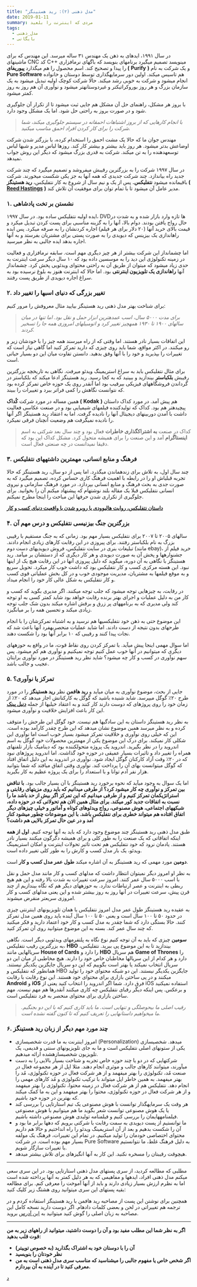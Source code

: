 ```yaml
---
title: "مدل ذهنی (۲): رید هستینگز"
date: 2019-01-11
summary: مردی که اینترنت را بلعید
tags:
  - مدل_ذهنی
  - بایگانی
---
```

در سال ۱۹۹۱، ایدهای به ذهن یک مهندس ۳۱ ساله میرسد. این مهندس که برای ماشینهای CNC کد C++ مینویسد تصمیم میگیرد برنامهای بنویسد که باگهای نرمافزاری را پیدا و تصحیح کند. اسم محصول را هم میگذارد **پیوریفای (** **Purify** **)** و یک شرکت به نام **Pure Software** هم تاسیس میکند. اولین دور سرمایهگذاری توسط دوستان و خانواده انجام میشود و شرکت به خوبی رشد میکند. حالا شرکت کوچک اولیه تبدیل میشود به یک سازمان بزرگ و هر روز بوروکراتیکتر و غیردوستانهتر میشود و نوآوری آن هم روز به روز کمتر میشود.

با بروز هر مشکل، راهنمای حل آن مشکل هم جایی ثبت میشود تا از تکرار آن جلوگیری شود و در صورت بروز به راحتی حل شود. اما یک مشکل وجود دارد.

> *با انجام کارهایی که از بروز اشتباهات احمقانه در سیستم جلوگیری میکند، شما شرکت را برای کار کردن افراد احمق مناسب میکنید.*

مهندس جوان ما که حالا یک مشت احمق را استخدام کرده، با بزرگتر شدن شرکت اوضاعش بدتر میشود. هر روز باید بیشتر و بیشتر کار کند. روزها لباس مدیر و شبها لباس توسعهدهنده را به تن میکند. شرکت به قدری بزرگ میشود که دیگر این روش جواب نمیدهد.

در سال ۱۹۹۷ شرکت را به بزرگترین رقیبش میفروشد و تصمیم میگیرد که چند شرکت جدید راه بیاندازد. چند شرکت جدیدی که همه آنها به جز یکی شکست میخورند. شرکت باقیمانده میشود **نتفلیکس.** پس از یک و نیم سال از شروع به کار نتفلیکس، **رید هستینگز (** [**Reed Hastings**](https://en.wikipedia.org/wiki/Reed_Hastings) **)** مدیر عامل آن میشود تا با تمام توان برای موفقیت آن تلاش کند.

### ۱. نشستن بر تخت پادشاهی

ایده اولیه نتفلیکس ساده بود. در سال ۱۹۹۷، DVDها تازه وارد بازار شده و به شدت در حال رواج یافتن بودند. دوام بالا، آنها را به گزینه مناسبی برای پست کردن تبدیل میکرد و قیمت بالای خرید آنها (۲۰ دلار برای هر فیلم) اجاره کردنشان را به صرفه میکرد. پس ایده راهاندازی یک بیزینس که دیویدی را به صورت پستی برای مشتریان بفرستد و به آنها اجاره بدهد ایده جالبی به نظر میرسید.

اما چشمانداز این شرکت بیشتر از هر چیز دیگری مهم است. سابقه نرمافزاری و فعالیت در زمینه تکنولوژی این دید را به موسسین داده بود که ۱۰ سال دیگر سرعت اینترنت به حدی زیاد میشود که میتوان از طریق آن به راحتی محتوای ویدئویی پخش کرد. چشمانداز آنها **راهاندازی یک تلویزیون اینترنتی** بود. اما حالا که اینترنت هنوز به بلوغ نرسیده بود به سراغ اجاره دیویدی از طریق پست رفتند.

### ۲. تغییر بزرگی که دنیای اسبها را تغییر داد

برای شناخت بهتر مدل ذهنی رید هستینگز بیایید مثال معروفش را مرور کنیم:

> *برای مدت ۵۰۰۰ سال، اسب عمدهترین ابزار حمل و نقل بود. اما تنها در میان سالهای ۱۹۰۰ تا ۱۹۳۰ همهچیز تغییر کرد و اتومبیلهای امروزی همه جا را تسخیر کردند.*

این اتفاقات بسیار نادر هستند. اما وقتی که از راه میرسند همه چیز را با خودشان زیر و رو میکنند. در اکثر مواقع، شما باید روی چیزی که دارید تمرکز کنید اما گاهی نیاز است که تغییرات را بپذیرید و خود را با آنها وفق بدهید. دانستن تفاوت میان این دو بسیار حیاتی است.

برای مثال نتفلیکس باید به سراغ استریمینگ ویدئو میرفت. نگاهی به تاریخچه بزرگترین رقیبش **بلکباستر** بیندازید و ببینید که به کجا رسید. رید هستینگز ادعا میکند که بلکباستر در گرداندن فروشگاههای فیزیکی بیرقیب بود اما آنقدر روی یک حوزه خاص تمرکز کرده بود که نتوانست نگاهش را کمی فراتر ببرد و تغییرات را ببیند.

همین مساله در مورد شرکت **کُداک (** **Kodak** **)** هم پیش آمد. در مورد کداک داستان پیچیدهتر هم بود. کداک که تولیدکننده فیلمهای شیمیایی بود و در صنعت عکاسی فعالیت داشت با آمدن دوربینهای دیجیتال آنها را نادیده گرفت. اما به اعتقاد رید هستینگز اگر آنها را نادیده نمیگرفت هم وضعیت آنچنان فرقی نمیکرد.

> کداک در صنعت **به اشتراکگذاری خاطرات** فعال بود و چند سال بعد شرکتی به اسم **اینستاگرام** آمد و این صنعت را برای همیشه متحول کرد. مشکل کداک این بود که دقیقا نمیدانست در چه صنعتی فعال است.

### ۳. فرهنگ و منابع انسانی، مهمترین داشتههای نتفلیکس

چند سال اول، به تلاش برای زندهماندن میگذرد. اما پس از دو سال، رید هستینگز که حالا تجربه قبلیاش او را در رابطه با اهمیت فرهنگ کاری حساس کرده، تصمیم میگیرد که به صورت جدی به بحث فرهنگ و منابع انسانی بپردازد. در مورد فرهنگ سازمانی و نیروی انسانی نتفلیکس قبلا یک مقاله بلند نوشتهام که پیشنهاد میکنم آن را بخوانید. برای جلوگیری از تکراری شدن حرفها این مباحث را اینجا مطرح نمیکنم.

[**داستان نتفلیکس، روایت هالیوودی یا روبرو شدن با واقعیت دنیای کسب و کار**](https://kakavand.me/%d8%af%d8%a7%d8%b3%d8%aa%d8%a7%d9%86-%d9%86%d8%aa%d9%81%d9%84%db%8c%da%a9%d8%b3-%d8%b1%d9%88%d8%a7%db%8c%d8%aa-%d9%87%d8%a7%d9%84%db%8c%d9%88%d9%88%d8%af%db%8c-%db%8c%d8%a7-%d8%b1%d9%88%d8%a8%d9%87/)

### ۴. بزرگترین جنگ بیزنیسی نتفلیکس و درس مهم آن

سالهای ۲۰۰۵ تا ۲۰۰۷ برای نتفلیکس بسیار مهم بود. زمانی که به جنگ مستقیم با رقیبی بزرگ به نام بلکباستر رفتند. برای پیروزی در این رقابت کارهای زیادی انجام دادند. تبلیغات بنری در سایت نتفلیکس، فروش دیویدیهای دست دوم (مانند ebay)، خرید فیلم از جشنوارهها و پخش آن به صورت دیویدی و هر کار دیگری که از دستشان بر میآمد. رید هستینگز با نگاهی به آن دوره، میگوید که دلیل پیروزی آنها در این رقابت هیچ یک از اینها نبود. این هسته مرکزی کسب و کار نتفلیکس بود که داشت خوب کار میکرد. تحویل سریع و به موقع فیلمها به مشتریان، مدیریت موجودی خوب و در کل بخش عملیاتی قوی کسب و کار نتفلیکس به شکل عالی کار خود را انجام میداد.

در رقابت، به چیزهایی توجه میشود که جلب توجه میکنند. اگر مدیری بگوید که کسب و کار من به دلیل عملیات و اجرای بهتر برنده رقابت خواهد بود شاید کمتر کسی به او توجه کند ولی مدیری که به برنامههای پر زرق و برقش اشاره میکند بدون شک جلب توجه زیادی میکند و تحسین همه را بر میانگیزد.

این موضوع حتی به ذهن خود نتفلیکسیها هم نرسید و به اشتباه تمرکزشان را با انجام طرحهای بدون نتیجه از دست دادند. اما شاید عملیات منحصربهفرد آنها باعث شد که نجات پیدا کنند و رقیبی که ۱۰ برابر آنها بود را شکست دهند.

اما سوال مهمی اینجا پیش میآید. با تمرکز کردن روی نقاط قوت، ما در واقع به حوزههای دیگری که میتوانیم در آنها خوب عمل کنیم توجه نمیکنیم و نوآوری هم کم میشود. پس سهم نوآوری در کسب و کار چه میشود؟ شاید نظر رید هستینگز در مورد نوآوری برایتان عجیب و جالب باشد.

### ۵. تمرکز یا نوآوری؟

جایی از بحث، موضوع نوآوری به میان میآید و **رید هافمن** نظر **رید هستینگز** را در مورد طرح ۲۰٪ گوگل میپرسد. شاید شنیده باشید که گوگل به کارکنانش اجاز میدهد که ۲۰٪ از زمان خود را روی پروژهای که دوست دارند کار کنند و به اعتقاد خیلیها از جمله **[دنیل پینک](https://www.ted.com/talks/dan_pink_on_motivation?language=en)** این کار باعث افزایش خلاقیت و نوآوری میشود.

به نظر رید هستینگز داستان به این سادگیها هم نیست. خود گوگل این طرحش را متوقف کرده و به نظر میرسد همین موضوع نشان میدهد که این طرح چقدر کارآمد بوده است. این که خیلی روی نوآوری و خلاقیت تمرکز میشود بسیار خوب است اما نوآوری این شکلی کار نمیکند. برای درک این موضوع یکی از مهمترین محصولات خود گوگل به اسم اندروید را در نظر بگیرید. اندروید یک پروژه متحولکننده بود که دینامیک بازار تلفنهای همراه را تغییر داد و تاثیرات بسیار عمیقی در حوزه خود گذاشت. اما اندروید پروژهای نبود که در ۲۰٪ وقت آزاد کارکنان گوگل ایجاد شود. نوآوری در اندروید به این دلیل اتفاق افتاد که گوگل میتوانست بهای آن را پرداخت کند. نوآوری وقتی اتفاق میافتد که شما بتوانید هزار نفر آدم توانا و با استعداد را برای یک پروژه عظیم به کار بگیرید.

اما یک سوال به وجود میآید که نحوه برخورد رید هستینگز با آن بسیار جالب بود. **با تناقض بین تمرکز و نوآوری چه کار میشود کرد؟ از طرفی میدانیم که باید روی مزیتهای رقابتی و استراتژیکمان تمرکز کنیم و از طرفی میدانیم که این تمرکز اگر بیش از حد باشد ما را نسبت به اتفاقات جدید کور میکند. برای مثال همین الان هم تحولاتی که در حوزه داده، شبکههای اجتماعی، هوش مصنوعی، رواج ویدئوهای کوتاه و آماتور و خیلی چیزهای دیگر اتفاق افتاده هم میتواند خطری برای نتفلیکس باشد. با این موضوعات چطور میشود کنار آمد و در عین حال تمرکز بالایی هم داشت؟**

طبق مدل ذهنی رید هستینگز چند موضوع وجود دارد که باید به آنها توجه کنیم. **اول از همه** اینکه اتفاقاتی که یک صنعت را به طور کلی و برای همیشه دگرگون میکنند بسیار نادر هستند. یادمان نرود که خود نتفلیکس هم تحت تاثیر تحولات اینترنت و امکان استریمینگ ویدئو، یک بار مدل کسب و کارش را به طور کلی تغییر داده است.

**دومین** مورد مهمی که رید هستینگز به آن اشاره میکند **طول عمر مدل کسب و کار** است.

به نظر او امروز دیگر نمیتوان انتظار داشت که مدلهای کسب و کار مانند مدل حمل و نقل با اسب ۵۰۰۰ سال عمر کنند. امروز سرعت تغییرات به شدت بالا رفته و این هم هیچ ربطی به اینترنت و عصر ارتباطات ندارد. به حوزههای دیگر هم که نگاه بیندازیم از چند قرن پیش، سرعت تغییرات در آنها روز به روز بیشتر شده و این یعنی مدلهای کسب و کار امروزی سریعتر منقرض میشوند.

به عقیده رید هستینگز طول عمر مدل امروز نتفلیکس یا همان تلویزیونهای اینترنتی چیزی در حدود ۵۰ تا ۱۰۰ سال است و یعنی ۵۰ تا ۱۰۰ سال آینده باید روی همین مدل تمرکز کنند. حالا بستگی دارد که شما چقدر به مدل کسب و کار خود اعتماد دارید و فکر میکنید که چند سال عمر کند. بسته به این موضوع میتوانید روی آن تمرکز کنید.

**سومین** چیزی که باید به آن توجه کنیم نوع نگاه به پلتفرمهای ویدئویی دیگر است. نگاهی به بزرگترین رقیب نتفلیکس، **HBO** بیندازید تا به این موضوع پی ببرید. نتفلیکس، سریالهایی مانند **House of Cards** را دارد و **HBO** هم سریال **Game of Thrones** را دارد و هر کدام از این سریالها مخاطبان خاص خود را دارند. هیچ مخاطبی از میان این دو سریال انتخاب نمیکند یا بهتر است بگوییم که این دو سریال جایگزین یکدیگر نیستند. همانطور که نتفلیکس و HBO جایگزین یکدیگر نیستند. این دو شبکه محتوای خود را تولید میکنند و در پی ساختن بازاری برای محتوای خود هستند. این نوع رقابت با رقابت **Android** و **iOS** فرق دارد. شما اگر اندروید را انتخاب کنید یعنی از iOS استفاده نمیکنید و برعکس. پس اینکه دیگر رقبای نتفلیکس چه کاری میکنند آنقدرها هم مهم نیست. مهم ساختن بازاری برای محتوای منحصر به فرد نتفلیکس است.

> *رقیب اصلی ما بیحوصلگی و تنهایی است. ما باید کاری کنیم که با این دو بجنگیم. ما میخواهیم داستانهایی را تعریف کنیم که تا کنون گفته نشده است.*

### ۶. چند مورد مهم دیگر از زبان رید هستینگز

- امروز اینترنت به ما قدرت شخصیسازی (Personalization) میدهد. شخصیسازی یکی از ستونهای اصلی نتفلیکس است و ما به جای تلویزیونهای سنتی و قدیمی، یک تلویزیون شخصیسازهشده ارائه میدهیم.
- شرکتهایی که در دو یا چند حوزه خاص تجربه و شناخت بسیار بالایی را به دست میآورند، میتوانند کارهای جالب و موثری انجام دهند. مثلا اپل از هر مجموعه فعال در صنعت مُد، تکنولوژی را بهتر میفهمد و از هر شرکت فعال در حوزه تکنولوژی، مُد را بهتر میفهمد. به همین خاطر اپل میتواند با ترکیب تکنولوژی و مُد کارهای مهمی را انجام دهد. نتفلیکس هم از هر شرکت فعال در زمینه محتوا، تکنولوژی را بهتر میفهمد و از هر شرکت فعال در حوزه تکنولوژی، محتوا را بهتر میفهمد و این به ما کمک میکند که بهترین در حوزه خود باشیم.
- هر وقت یک سرمایهگذار توانست با هوش مصنوعی یک تیم استارتاپی را بررسی کند یا یک هوش مصنوعی توانست شعر بگوید ما هم میتوانیم با هوش مصنوعی فیلمنامههایمان را بررسی کنیم و فیلمنامه تولیدی هوش مصنوعی داشته باشیم.
- ما توانستیم از پست دیویدی به سمت رقابت با شرکتی برویم که دهها برابر ما بود و آن را شکست بدهیم و بعد از آن استریمینگ ویدئو را راه انداختیم و حالا هم داریم محتوای اختصاصی خودمان را تولید میکنیم. در تمام این تغییرات، فرهنگ یک مولفه بسیار مهم بوده است. در شرکت Pure Software به دلیل فرهنگ غلط، ما نتوانستیم با تغییرات سازگار شویم.
- هیچوقت رقیبتان را مسخره نکنید. این کار به آنها انگیزهای برای تلاش بیشتر میدهد.

---

مطلبی که مطالعه کردید، از سری پستهای مدل ذهنی استارتاپی بود. در این سری سعی میکنم مدل ذهنی افراد، ایدهها و مفاهیمی که به هر دلیل کمتر به آنها پرداخته شده است اما به نظرم ارزش بسیار زیادی دارند و باید از آنها آموخت را معرفی کنم. برای مطالعه بقیه پستهای این سری میتوانید روی هشتگ زیر کلیک کنید:

همچنین برای نوشتن این پست از مصاحبه رید هافمن با رید هستینگز استفاده کردم و در ترجمه هم تغییراتی در لحن و بعضی کلمات دادهام. اگر دوست دارید نسخه کامل این مصاحبه به زبان اصلی را گوش کنید میتوانید به [این آدرس](https://www.spreaker.com/user/9791528/bonus-uncut-interview-netflixs-reed-hast) بروید.

---

**اگر به نظر شما این مطلب مفید بود و آن را دوست داشتید، میتوانید از راههای زیر به من قوت قلب بدهید:**

- **آن را با دوستان خود به اشتراک بگذارید (به خصوص توییتر)**
- **نظر خودتان را بنویسید**
- **اگر شخص خاص یا مفهوم جالبی را میشناسید که مناسب سری مدل ذهنی است به من معرفی کنید تا در آینده به آن بپردازم.**

[د](https://kakavand.me/%d8%af%d8%a7%d8%b3%d8%aa%d8%a7%d9%86-%d9%86%d8%aa%d9%81%d9%84%db%8c%da%a9%d8%b3-%d8%b1%d9%88%d8%a7%db%8c%d8%aa-%d9%87%d8%a7%d9%84%db%8c%d9%88%d9%88%d8%af%db%8c-%db%8c%d8%a7-%d8%b1%d9%88%d8%a8%d9%87/ "داستان نتفلیکس، روایت هالیوودی یا روبه‌رو شدن با واقعیت دنیای کسب و کار؟")